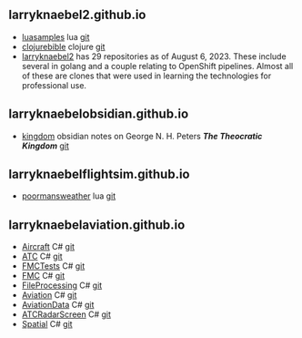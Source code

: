 
## larryknaebel2.github.io

- [luasamples](https://larryknaebel2.github.io/luasamples/) lua [git](https://github.com/larryknaebel2/luasamples.git)
- [clojurebible](https://larryknaebel2.github.io/clojure-bible/) clojure [git](https://github.com/larryknaebel2/clojure-bible.git)
- [larryknaebel2](https://github.com/larryknaebel2) has 29 repositories as of August 6, 2023.
  These include several in golang and a couple relating to OpenShift pipelines.
  Almost all of these are clones that were used in learning the technologies for professional use.

## larryknaebelobsidian.github.io

- [kingdom](https://larryknaebelobsidian.github.io/kingdom/) obsidian notes on George N. H. Peters ***The Theocratic Kingdom*** [git](https://github.com/larryknaebelobsidian/kingdom.git)

## larryknaebelflightsim.github.io

- [poormansweather](https://larryknaebelflightsim.github.io/poormansweather/) lua [git](https://github.com/larryknaebelflightsim/poormansweather.git)

## larryknaebelaviation.github.io

- [Aircraft](https://larryknaebelaviation.github.io/Aircraft) C# [git](https://github.com/larryknaebelaviation/Aircraft.git)
- [ATC](https://larryknaebelaviation.github.io/ATC) C# [git](https://github.com/larryknaebelaviation/ATC.git)
- [FMCTests](http://larryknaebelaviation.github.io/FMCTests) C# [git](https://github.com/larryknaebelaviation/FMCTests.git)
- [FMC](http://larryknaebelaviation.github.io/FMC) C# [git](https://github.com/larryknaebelaviation/FMC.git)
- [FileProcessing](http://larryknaebelaviation.github.io/FileProcessing) C# [git](https://github.com/larryknaebelaviation/FileProcessing.git)
- [Aviation](http://larryknaebelaviation.github.io/Aviation) C# [git](https://github.com/larryknaebelaviation/Aviation.git)
- [AviationData](http://larryknaebelaviation.github.io/AviationData) C# [git](https://github.com/larryknaebelaviation/AviationData.git)
- [ATCRadarScreen](http://larryknaebelaviation.github.io/ATCRadarScreen) C# [git](https://github.com/larryknaebelaviation/ATCRadarScreen.git)
- [Spatial](http://larryknaebelaviation.github.io/Spatial) C# [git](https://github.com/larryknaebelaviation/Spatial.git)
  


